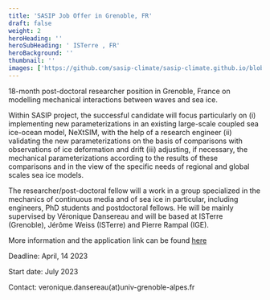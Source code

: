 ```yaml
---
title: 'SASIP Job Offer in Grenoble, FR'
draft: false
weight: 2
heroHeading: ''
heroSubHeading: ' ISTerre , FR'
heroBackground: ''
thumbnail: ''
images: ['https://github.com/sasip-climate/sasip-climate.github.io/blob/master/static/images/ice.jpg']
---
```


18-month post-doctoral researcher position in Grenoble, France on modelling mechanical interactions between waves and sea ice. 

Within SASIP project, the successful candidate will focus particularly on (i) implementing new parameterizations in an existing large-scale coupled sea ice-ocean model, NeXtSIM, with the help of a research engineer (ii) validating the new parameterizations on the basis of comparisons with observations of ice deformation and drift (iii) adjusting, if necessary, the mechanical parameterizations according to the results of these comparisons and in the view of the specific needs of regional and global scales sea ice models.

The researcher/post-doctoral fellow will a work in a group specialized in the mechanics of continuous media and of sea ice in particular, including engineers, PhD students and postdoctoral fellows. He will be mainly supervised by Véronique Dansereau and will be based at ISTerre (Grenoble), Jérôme Weiss (ISTerre) and Pierre Rampal (IGE).

More information and the application link can be found [here](https://emploi.cnrs.fr/Offres/CDD/UMR5275-VERDAN-003/Default.aspx?lang=EN)

Deadline: April, 14 2023

Start date: July 2023

Contact: veronique.dansereau(at)univ-grenoble-alpes.fr 



